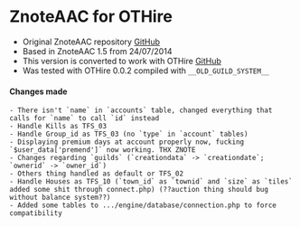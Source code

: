 ZnoteAAC for OTHire
========

- Original ZnoteAAC repository [GitHub](https://github.com/Znote/ZnoteAAC)
- Based in ZnoteAAC 1.5 from 24/07/2014
- This version is converted to work with OTHire [GitHub](https://github.com/TwistedScorpio/OTHire)
- Was tested with OTHire 0.0.2 compiled with `__OLD_GUILD_SYSTEM__`

#### Changes made

	- There isn't `name` in `accounts` table, changed everything that calls for `name` to call `id` instead
	- Handle Kills as TFS_03
	- Handle Group_id as TFS_03 (no `type` in `account` tables)
	- Displaying premium days at account properly now, fucking `$user_data['premend']` now working. THX ZNOTE
	- Changes regarding `guilds` (`creationdata` -> `creationdate`; `ownerid` -> `owner_id`)
	- Others thing handled as default or TFS_02
	- Handle Houses as TFS_10 (`town_id` as `townid` and `size` as `tiles` added some shit through connect.php) (??auction thing should bug without balance system??)
	- Added some tables to .../engine/database/connection.php to force compatibility